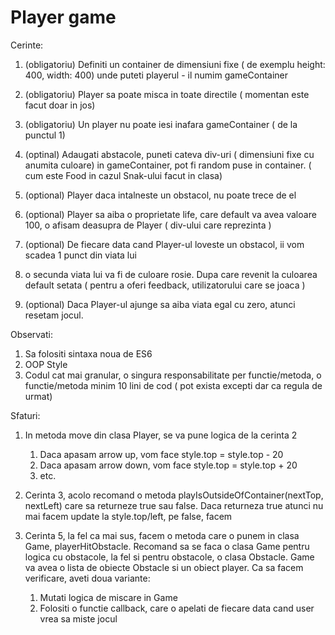 # Player game

Cerinte:
1. (obligatoriu) Definiti un container de dimensiuni fixe ( de exemplu height: 400, width: 400) unde puteti playerul - il numim gameContainer

2. (obligatoriu) Player sa poate misca in toate directile ( momentan este facut doar in jos)

3. (obligatoriu) Un player nu poate iesi inafara gameContainer ( de la punctul 1)

4. (optinal) Adaugati abstacole, puneti cateva div-uri ( dimensiuni fixe cu anumita culoare) in gameContainer, pot fi random puse in container. ( cum este Food in cazul Snak-ului facut in clasa)

5. (optional) Player daca intalneste un obstacol, nu poate trece de el

6. (optional) Player sa aiba o proprietate life, care default va avea valoare 100, o afisam deasupra  de Player ( div-ului care reprezinta )

7. (optional) De fiecare data cand Player-ul loveste un obstacol, ii vom scadea 1 punct din viata lui 
  1. o secunda viata lui va fi de culoare rosie. Dupa care revenit la culoarea default setata ( pentru a oferi feedback, utilizatorului care se joaca )

8. (optional) Daca Player-ul ajunge sa aiba viata egal cu zero, atunci resetam jocul.

Observati:
1. Sa folositi sintaxa noua de ES6
2. OOP Style
3. Codul cat mai granular, o singura responsabilitate per functie/metoda, o functie/metoda minim 10 lini de cod ( pot exista excepti dar ca regula de urmat)

Sfaturi:

1. In metoda move din clasa Player, se va pune logica de la cerinta 2
   1. Daca apasam arrow up, vom face style.top = style.top - 20
   2. Daca apasam arrow down, vom face style.top = style.top + 20
   3. etc.
2. Cerinta 3, acolo recomand o metoda playIsOutsideOfContainer(nextTop, nextLeft) care sa returneze true sau false. Daca returneza true atunci nu mai facem update la style.top/left, pe false, facem
3. Cerinta 5, la fel ca mai sus, facem o metoda care o punem in clasa Game, playerHitObstacle. Recomand sa se faca o clasa Game pentru logica cu obstacole, la fel si pentru obstacole, o clasa Obstacle. Game va avea o lista de obiecte Obstacle si un obiect player. 
Ca sa facem verificare, aveti doua variante:

   1. Mutati logica de miscare in Game
   2. Folositi o functie callback, care o apelati de fiecare data cand user vrea sa miste jocul